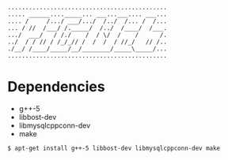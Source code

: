 ```
.............................................
..... ______...._____... ___...___.... ___...
.... /     /.../ ___/.../  /../  /... /  /...
... / //  /___/ /._____/  /../  /____/  /___.
.../  ___/   / /./    /  / \/  /    /      /.
../  / / // / /_/_// /  /  /  / //_/   // /..
./__/ /____/_____/__/________/_____\_____/...
.............................................
```

# Dependencies
 * g++-5 
 * libbost-dev
 * libmysqlcppconn-dev
 * make

```$ apt-get install g++-5 libbost-dev libmysqlcppconn-dev make```
